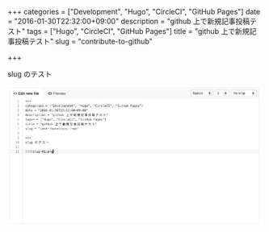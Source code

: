 +++
categories = ["Development", "Hugo", "CircleCI", "GitHub Pages"]
date = "2016-01-30T22:32:00+09:00"
description = "github 上で新規記事投稿テスト"
tags = ["Hugo", "CircleCI", "GitHub Pages"]
title = "github 上で新規記事投稿テスト"
slug = "contribute-to-github"

+++

slug のテスト

![](slug-01.png)
